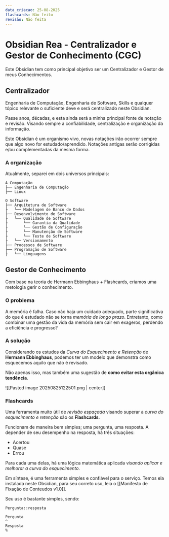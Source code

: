 ```yaml
---
data_criacao: 25-08-2025
flashcards: Não feito
revisão: Não feita
---
```

# Obsidian Rea - Centralizador e Gestor de Conhecimento (CGC)

Este Obsidian tem como principal objetivo ser um Centralizador e Gestor de meus Conhecimentos.
## Centralizador

Engenharia de Computação, Engenharia de Software, Skills e qualquer tópico relevante o suficiente deve e será centralizado neste Obsidian.

Passe anos, décadas, e esta ainda será a minha principal fonte de notação e revisão. Visando sempre a confiabilidade, centralização e organização da informação.

Este Obsidian é um organismo vivo, novas notações irão ocorrer sempre que algo novo for estudado/aprendido. Notações antigas serão corrigidas e/ou complementadas da mesma forma. 

### A organização

Atualmente, separei em dois universos principais:
```Obsidian Folders
A Computação
├── Engenharia de Computação
├── Linux

O Software
├── Arquitetura de Software
├   └── Modelagem de Banco de Dados
├── Desenvolvimento de Software
├   └── Qualidade de Software
├       └── Garantia da Qualidade
├       └── Gestão de Configuração
├       └── Manutenção de Software
├       └── Teste de Software 
├   └── Versionamento
├── Processos de Software
├── Programação de Software
├   └── Linguagens
```

## Gestor de Conhecimento

Com base na teoria de Hermann Ebbinghaus + Flashcards, criamos uma metologia gerir o conhecimento.
### O problema
A memória é falha. Caso não haja um cuidado adequado, parte significativa do que é estudado não se torna *memória de longo prazo*. Entretanto, como combinar uma gestão da vida da memória sem cair em exageros, perdendo a eficiência e progresso?

### A solução
Considerando os estudos da *Curva do Esquecimento e Retenção* de **Hermann Ebbinghaus**, podemos ter um modelo que demonstra como esquecemos aquilo que não é revisado.

Não apenas isso, mas também uma sugestão de **como evitar esta orgânica tendência**.

![[Pasted image 20250825122501.png | center]]

### Flashcards
Uma ferramenta muito útil de *revisão espaçada* visando superar a *curva do esquecimento e retenção* são os **Flashcards**.

Funcionam de maneira bem simples; uma pergunta, uma resposta. A depender de seu desempenho na resposta, há três situações:

- Acertou
- Quase
- Errou

Para cada uma delas, há uma lógica matemática aplicada *visando aplicar e melhorar a curva do esquecimento*.

Em síntese, é uma ferramenta simples e confiável para o serviço. Temos ela instalada neste Obsidian, para seu correto uso, leia o [[Manifesto de Fixação de Conteudos v1.0]]. 

Seu uso é bastante simples, sendo:
```flashcards
Pergunta::resposta

Pergunta
^
Resposta
%
```